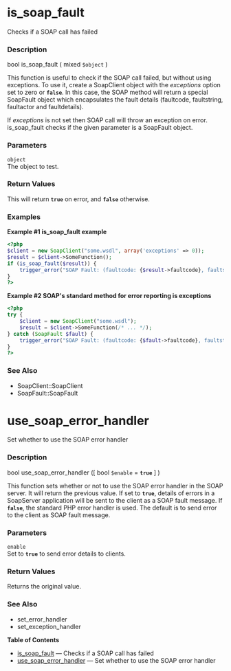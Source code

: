 is\_soap\_fault
===============

Checks if a SOAP call has failed

### Description

<span class="type">bool</span> <span
class="methodname">is\_soap\_fault</span> ( <span
class="methodparam"><span class="type">mixed</span> `$object`</span> )

This function is useful to check if the SOAP call failed, but without
using exceptions. To use it, create a <span
class="classname">SoapClient</span> object with the *exceptions* option
set to zero or **`false`**. In this case, the SOAP method will return a
special <span class="classname">SoapFault</span> object which
encapsulates the fault details (faultcode, faultstring, faultactor and
faultdetails).

If *exceptions* is not set then SOAP call will throw an exception on
error. <span class="function">is\_soap\_fault</span> checks if the given
parameter is a <span class="classname">SoapFault</span> object.

### Parameters

`object`  
The object to test.

### Return Values

This will return **`true`** on error, and **`false`** otherwise.

### Examples

**Example \#1 <span class="function">is\_soap\_fault</span> example**

``` php
<?php
$client = new SoapClient("some.wsdl", array('exceptions' => 0));
$result = $client->SomeFunction();
if (is_soap_fault($result)) {
    trigger_error("SOAP Fault: (faultcode: {$result->faultcode}, faultstring: {$result->faultstring})", E_USER_ERROR);
}
?>
```

**Example \#2 SOAP's standard method for error reporting is exceptions**

``` php
<?php
try {
    $client = new SoapClient("some.wsdl");
    $result = $client->SomeFunction(/* ... */);
} catch (SoapFault $fault) {
    trigger_error("SOAP Fault: (faultcode: {$fault->faultcode}, faultstring: {$fault->faultstring})", E_USER_ERROR);
}
?>
```

### See Also

-   <span class="methodname">SoapClient::SoapClient</span>
-   <span class="methodname">SoapFault::SoapFault</span>

use\_soap\_error\_handler
=========================

Set whether to use the SOAP error handler

### Description

<span class="type">bool</span> <span
class="methodname">use\_soap\_error\_handler</span> (\[ <span
class="methodparam"><span class="type">bool</span> `$enable`<span
class="initializer"> = **`true`**</span></span> \] )

This function sets whether or not to use the SOAP error handler in the
SOAP server. It will return the previous value. If set to **`true`**,
details of errors in a <span class="classname">SoapServer</span>
application will be sent to the client as a SOAP fault message. If
**`false`**, the standard PHP error handler is used. The default is to
send error to the client as SOAP fault message.

### Parameters

`enable`  
Set to **`true`** to send error details to clients.

### Return Values

Returns the original value.

### See Also

-   <span class="function">set\_error\_handler</span>
-   <span class="function">set\_exception\_handler</span>

**Table of Contents**

-   [is\_soap\_fault](/ref/soap.html#is_soap_fault) — Checks if a SOAP
    call has failed
-   [use\_soap\_error\_handler](/ref/soap.html#use_soap_error_handler) —
    Set whether to use the SOAP error handler
